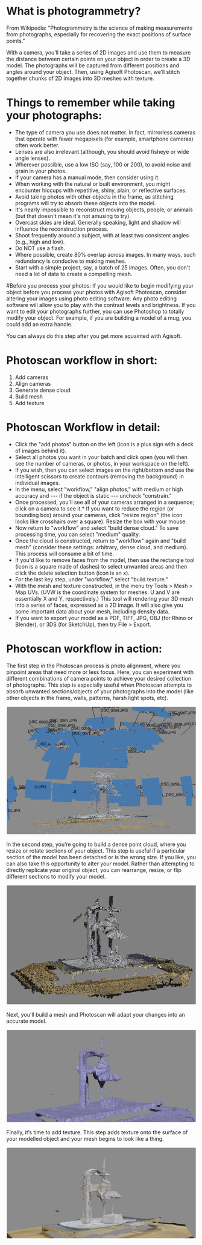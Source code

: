 # What is photogrammetry?

From Wikipedia: "Photogrammetry is the science of making measurements from photographs, especially for recovering the exact positions of surface points."

With a camera, you’ll take a series of 2D images and use them to measure the distance between certain points on your object in order to create a 3D model. The photographs will be captured from different positions and angles around your object. Then, using Agisoft Photoscan, we’ll stitch together chunks of 2D images into 3D meshes with texture. 

# Things to remember while taking your photographs:

* The type of camera you use does not matter. In fact, mirrorless cameras that operate with fewer megapixels (for example, smartphone cameras) often work better.
* Lenses are also irrelevant (although, you should avoid fisheye or wide angle lenses).
* Wherever possible, use a low ISO (say, 100 or 200), to avoid noise and grain in your photos.
* If your camera has a manual mode, then consider using it.
* When working with the natural or built environment, you might encounter hiccups with repetitive, shiny, plain, or reflective surfaces.
* Avoid taking photos with other objects in the frame, as stitching programs will try to absorb these objects into the model.
* It's nearly impossible to reconstruct moving objects, people, or animals (but that doesn't mean it's not amusing to try).
* Overcast skies are ideal. Generally speaking, light and shadow will influence the reconstruction process.
* Shoot frequently around a subject, with at least two consistent angles (e.g., high and low).
* Do NOT use a flash.
* Where possible, create 80% overlap across images. In many ways, such redundancy is conducive to making meshes. 
* Start with a simple project, say, a batch of 25 images. Often, you don't need a lot of data to create a compelling mesh.

#Before you process your photos:
If you would like to begin modifying your object before you process your photos with Agisoft Photoscan, consider altering your images using photo editing software. Any photo editing software will allow you to play with the contrast levels and brightness. If you want to edit your photographs further, you can use Photoshop to totally modify your object. For example, if you are building a model of a mug, you could add an extra handle. 

You can always do this step after you get more aquainted with Agisoft. 

# Photoscan workflow in short:

1. Add cameras
2. Align cameras
3. Generate dense cloud
4. Build mesh
5. Add texture

# Photoscan Workflow in detail: 

* Click the "add photos" button on the left (icon is a plus sign with a deck of images behind it).
* Select all photos you want in your batch and click open (you will then see the number of cameras, or photos, in your workspace on the left).
* If you wish, then you can select images on the right/bottom and use the intelligent scissors to create contours (removing the background) in individual images.
* In the menu, select "workflow," "align photos," with medium or high accuracy and --- if the object is static --- uncheck "constrain."
* Once processed, you'll see all of your cameras arranged in a sequence; click on a camera to see it.* If you want to reduce the region (or bounding box) around your cameras, click "resize region" (the icon looks like crosshairs over a square). Resize the box with your mouse.
* Now return to "workflow" and select "build dense cloud." To save processing time, you can select "medium" quality.
* Once the cloud is constructed, return to "workflow" again and "build mesh" (consider these settings: arbitrary, dense cloud, and medium). This process will consume a bit of time.
* If you'd like to remove faces from the model, then use the rectangle tool (icon is a square made of dashes) to select unwanted areas and then click the delete selection button (icon is an x).
* For the last key step, under "workflow," select "build texture."
* With the mesh and texture constructed, in the menu try Tools > Mesh > Map UVs. (UVW is the coordinate system for meshes. U and V are essentially X and Y, respectively.) This tool will rendering your 3D mesh into a series of faces, expressed as a 2D image. It will also give you some important data about your mesh, including density data.
* If you want to export your model as a PDF, TIFF, JPG, OBJ (for Rhino or Blender), or 3DS (for SketchUp), then try File > Export.

# Photoscan workflow in action: 

The first step in the Photoscan process is photo alignment, where you pinpoint areas that need more or less focus. Here, you can experiment with different combinations of camera points to achieve your desired collection of photographs. This step is especially useful when Photoscan attempts to absorb unwanted sections/objects of your photographs into the model (like other objects in the frame, walls, patterns, harsh light spots, etc).

![image alt text](images/photoscan1.png)

In the second step, you’re going to build a dense point cloud, where you resize or rotate sections of your object. This step is useful if a particular section of the model has been detached or is the wrong size. If you like, you can also take this opportunity to alter your model. Rather than attempting to directly replicate your original object, you can rearrange, resize, or flip different sections to modify your model. 

![image alt text](images/photoscan2.png)

Next, you’ll build a mesh and Photoscan will adapt your changes into an accurate model. 

![image alt text](images/photoscan3.png)

Finally, it’s time to add texture. This step adds texture onto the surface of your modelled object and your mesh begins to look like a thing.

![image alt text](images/photoscan4.png)

